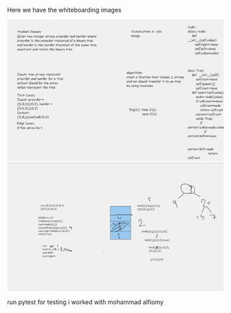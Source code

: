 Here we have the whiteboarding images

![WhiteBoardingImg](../../../assets/tree1.png)
![WhiteBoardingImg](../../../assets/vis.png)


run pytest for testing 
i worked with mohammad alfiomy